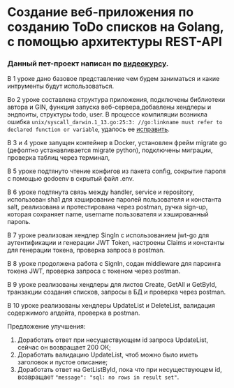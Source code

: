 # Создание веб-приложения по созданию ToDo списков на Golang, с помощью архитектуры REST-API

### Данный пет-проект написан по [видеокурсу](https://www.youtube.com/playlist?list=PLbTTxxr-hMmyFAvyn7DeOgNRN8BQdjFm8).

В 1 уроке дано базовое представление чем будем заниматься и какие интрументы будут использоваться.

Во 2 уроке составлена структура приложения, подключены библиотеки автора и GIN, функция запуска веб-сервера,добавлены хендлеры и эндпоиты, структуры todo, user.
В процессе компиляции возникла ошибка `unix/syscall_darwin.1_13.go:25:3: //go:linkname must refer to declared function or variable`, удалось ее [исправить](https://stackoverflow.com/questions/71507321/go-1-18-build-error-on-mac-unix-syscall-darwin-1-13-go253-golinkname-mus).

В 3 и 4 уроке запущен контейнер в Docker, установлен фрейм migrate go (дефолтно устанавливается migrate python), подключены миграции, проверка таблиц через терминал, 

В 5 уроке  подтянуто чтение конфигов из пакета config, сокрытие пароля с помощью godoenv в скрытый файл .env.

В 6 уроке подтянута связь между handler, service и repository, использован sha1 для хэширование паролей пользователя и константа salt, реализована и протестирована через postman, ручка sign-up, которая сохраняет name, username пользователя и хэшированный пароль.

В 7 уроке реализован хендлер SingIn с использованием jwt-go для аутентификации и генерации JWT Token, настроены Claims и константы для генерации токена, проверка запроса в postman.

В 8 уроке продолжена работа с SignIn, содан middleware для парсинга токена JWT, проверка запроса с токеном через postman.

В 9 уроке реализованы хендлеры для листов Create, GetAll и GetById, транзакции создания списков, запросы в БД и проверка через postman.

В 10 уроке реализованы хендлеры UpdateList и DeleteList, валидация содержимого апдейта, проверка в postman.

Предложение улучшения:
1) Доработать ответ при несуществующем id запроса UpdateList, сейчас он возвращает 200 ОК;
2) Доработать валидацию UpdateList, чтоб можно было иметь заголовок и пустое описание;
3) Доработать ответ на GetListById, пока что при несуществующем id, возвращает `"message": "sql: no rows in result set"`.